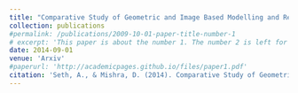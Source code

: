 ```yaml
---
title: "Comparative Study of Geometric and Image Based Modelling and Rendering Techniques"
collection: publications
#permalink: /publications/2009-10-01-paper-title-number-1
# excerpt: 'This paper is about the number 1. The number 2 is left for future work.'
date: 2014-09-01
venue: 'Arxiv'
#paperurl: 'http://academicpages.github.io/files/paper1.pdf'
citation: 'Seth, A., & Mishra, D. (2014). Comparative Study of Geometric and Image Based Modelling and Rendering Techniques. arXiv preprint arXiv:1409.5024.'
---
```

<!-- This paper is about the number 1. The number 2 is left for future work.

[Download paper here](http://academicpages.github.io/files/paper1.pdf) -->

<!-- Recommended citation: Seth, A., & Mishra, D. (2014). Comparative Study of Geometric and Image Based Modelling and Rendering Techniques. arXiv preprint arXiv:1409.5024. -->